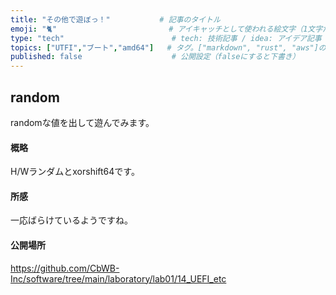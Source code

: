 ```yaml
---
title: "その他で遊ぼっ！"           # 記事のタイトル
emoji: "🐈"                         # アイキャッチとして使われる絵文字（1文字だけ）
type: "tech"                        # tech: 技術記事 / idea: アイデア記事
topics: ["UTFI","ブート","amd64"]   # タグ。["markdown", "rust", "aws"]のように指定する
published: false                    # 公開設定（falseにすると下書き）
---
```


## random
randomな値を出して遊んでみます。


#### 概略
H/Wランダムとxorshift64です。


#### 所感
一応ばらけているようですね。


#### 公開場所
https://github.com/CbWB-Inc/software/tree/main/laboratory/lab01/14_UEFI_etc
